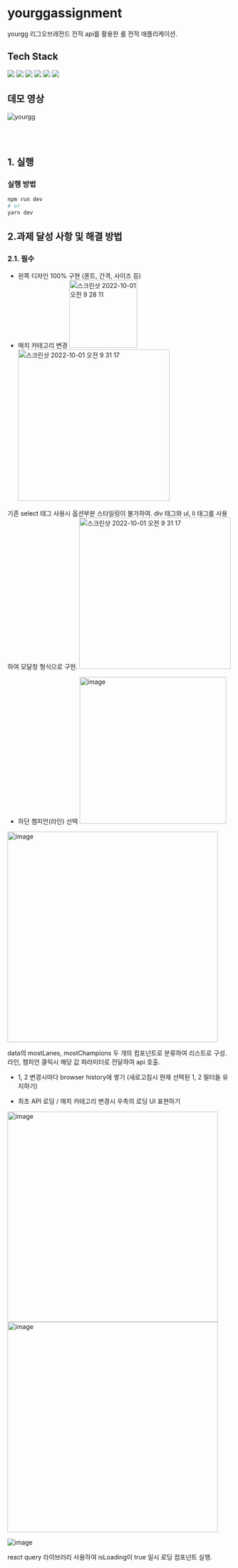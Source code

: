 # yourggassignment

yourgg 리그오브레전드 전적 api를 활용한 롤 전적 애플리케이션.

## Tech Stack

<div>
    <img src="https://img.shields.io/badge/Next.js-61DAFB?style=for-the-badge&logo=next.js&logoColor=black">
    <img src="https://img.shields.io/badge/javascript-F7DF1E?style=for-the-badge&logo=javascript&logoColor=black">
    <img src="https://img.shields.io/badge/styled components-DB7093?style=for-the-badge&logo=styled-components&logoColor=white">
    <img src="https://img.shields.io/badge/TypeScript-3178c6?style=for-the-badge&logo=TypeScript&logoColor=white">
    <img src="https://img.shields.io/badge/ReactQuery-FF4154?style=for-the-badge&logo=ReactQuery&logoColor=white">
     <img src="https://img.shields.io/badge/Chart.js-FF6384?style=for-the-badge&logo=Chart.js&logoColor=white">
</div>

## 데모 영상

![yourgg](https://user-images.githubusercontent.com/97820540/193232580-aa01e528-0943-46ad-917f-7b43e3edffdf.gif)

<br />
<br />
 
## 1. 실행
### 실행 방법

```bash
npm run dev
# or
yarn dev
```

## 2.과제 달성 사항 및 해결 방법

### 2.1. 필수

- 왼쪽 디자인 100% 구현 (폰트, 간격, 사이즈 등)
- 매치 카테고리 변경
  <img width="152" alt="스크린샷 2022-10-01 오전 9 28 11" src="https://user-images.githubusercontent.com/97820540/193375771-a2d31de2-0079-4729-b982-9992bbc2b535.png">
  <img width="340" alt="스크린샷 2022-10-01 오전 9 31 17" src="https://user-images.githubusercontent.com/97820540/193375870-dc4bc69a-7690-4713-8e3f-f1fbae3aa348.png">

기존 select 태그 사용시 옵션부분 스타일링이 불가하여. div 태그와 ul, li 태그를 사용하여 모달창 형식으로 구현.
<img width="340" alt="스크린샷 2022-10-01 오전 9 31 17" src="https://user-images.githubusercontent.com/97820540/193375870-dc4bc69a-7690-4713-8e3f-f1fbae3aa348.png">

- 하단 챔피언(라인) 선택
  <img width="329" alt="image" src="https://user-images.githubusercontent.com/97820540/193376057-d4b5ca0d-ee26-4b9c-83cc-1b9f72fe5f8e.png">

<img width="472" alt="image" src="https://user-images.githubusercontent.com/97820540/193376073-0d118bed-ded1-4c00-98d0-4ba4b6da9af8.png">

data의 mostLanes, mostChampions 두 개의 컴포넌트로 분류하여 리스트로 구성.
라인, 챔피언 클릭시 해당 값 파라미터로 전달하여 api 호출.

- 1, 2 변경시마다 browser history에 쌓기 (새로고침시 현재 선택된 1, 2 필터들 유지하기)

- 최초 API 로딩 / 매치 카테고리 변경시 우측의 로딩 UI 표현하기

<img width="472" alt="image" src="https://user-images.githubusercontent.com/97820540/193378132-c0e8e019-0d86-4ee0-9f34-7eaec27d9afb.png">

<img width="472" alt="image" src="https://user-images.githubusercontent.com/97820540/193378148-a4354519-8173-4047-a99f-74b4633ccbec.png">

![image](https://user-images.githubusercontent.com/97820540/193378294-2153cc61-9713-4cd1-b9dc-0dcbeb4bea33.png)

react query 라이브러리 사용하여 isLoading이 true 일시 로딩 컴포넌트 실행.
